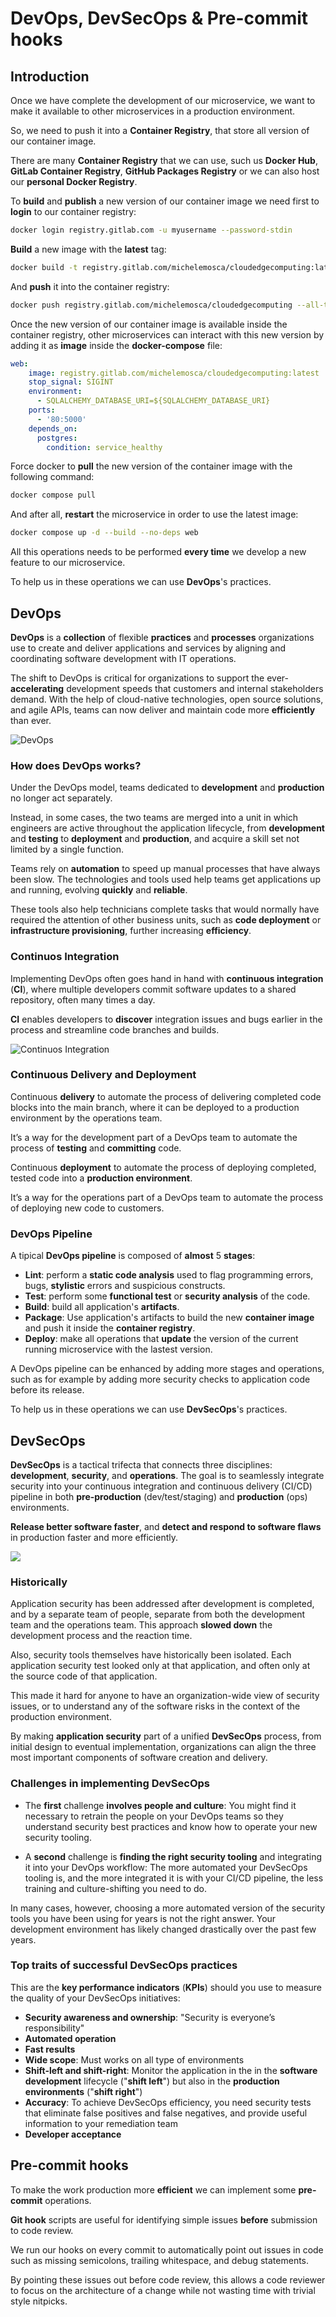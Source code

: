 # DevOps, DevSecOps & Pre-commit hooks

## Introduction

Once we have complete the development of our microservice, we want to make it available to other microservices in a production environment.

So, we need to push it into a **Container Registry**, that store all version of our container image.

There are many **Container Registry** that we can use, such us **Docker Hub**, **GitLab Container Registry**, **GitHub Packages Registry** or we can also host our **personal Docker Registry**.

To **build** and **publish** a new version of our container image we need first to **login** to our container registry:

```bash
docker login registry.gitlab.com -u myusername --password-stdin
```

**Build** a new image with the **latest** tag:

```bash
docker build -t registry.gitlab.com/michelemosca/cloudedgecomputing:latest .
```

And **push** it into the container registry:

```bash
docker push registry.gitlab.com/michelemosca/cloudedgecomputing --all-tags
```

Once the new version of our container image is available inside the container registry, other microservices can interact with this new version by adding it as **image** inside the **docker-compose** file:

```yml
web:
    image: registry.gitlab.com/michelemosca/cloudedgecomputing:latest
    stop_signal: SIGINT
    environment:
      - SQLALCHEMY_DATABASE_URI=${SQLALCHEMY_DATABASE_URI}
    ports:
      - '80:5000'
    depends_on:
      postgres:
        condition: service_healthy
```

Force docker to **pull** the new version of the container image with the following command:

```bash
docker compose pull
```

And after all, **restart** the microservice in order to use the latest image:

```bash
docker compose up -d --build --no-deps web
```

All this operations needs to be performed **every time** we develop a new feature to our microservice.

To help us in these operations we can use **DevOps**'s practices. 

## DevOps

**DevOps** is a **collection** of flexible **practices** and **processes** organizations use to create and deliver applications and services by aligning and coordinating software development with IT operations.

The shift to DevOps is critical for organizations to support the ever-**accelerating** development speeds that customers and internal stakeholders demand. With the help of cloud-native technologies, open source solutions, and agile APIs, teams can now deliver and maintain code more **efficiently** than ever.

![DevOps](images/devops-devops.avif)

### How does DevOps works?

Under the DevOps model, teams dedicated to **development** and **production** no longer act separately.

Instead, in some cases, the two teams are merged into a unit in which engineers are active throughout the application lifecycle, from **development** and **testing** to **deployment** and **production**, and acquire a skill set not limited by a single function.

Teams rely on **automation** to speed up manual processes that have always been slow.
The technologies and tools used help teams get applications up and running, evolving **quickly** and **reliable**.

These tools also help technicians complete tasks that would normally have required the attention of other business units, such as **code deployment** or **infrastructure provisioning**, further increasing **efficiency**.

### Continuos Integration

Implementing DevOps often goes hand in hand with **continuous integration** (**CI**), where multiple developers commit software updates to a shared repository, often many times a day.

**CI** enables developers to **discover** integration issues and bugs earlier in the process and streamline code branches and builds.

![Continuos Integration](images/devops-ci.avif)

### Continuous Delivery and Deployment

Continuous **delivery** to automate the process of delivering completed code blocks into the main branch, where it can be deployed to a production environment by the operations team.

It’s a way for the development part of a DevOps team to automate the process of **testing** and **committing** code.

Continuous **deployment** to automate the process of deploying completed, tested code into a **production environment**. 

It’s a way for the operations part of a DevOps team to automate the process of deploying new code to customers.

### DevOps Pipeline

A tipical **DevOps pipeline** is composed of **almost** 5 **stages**:

- **Lint**: perform a **static code analysis** used to flag programming errors, bugs, **stylistic** errors and suspicious constructs.
- **Test**: perform some **functional test** or **security analysis** of the code.
- **Build**: build all application's **artifacts**.
- **Package**: Use application's artifacts to build the new **container image** and push it inside the **container registry**.
- **Deploy**: make all operations that **update** the version of the current running microservice with the lastest version.

A DevOps pipeline can be enhanced by adding more stages and operations, such as for example by adding more security checks to application code before its release.

To help us in these operations we can use **DevSecOps**'s practices. 

## DevSecOps

**DevSecOps** is a tactical trifecta that connects three disciplines: **development**, **security**, and **operations**. The goal is to seamlessly integrate security into your continuous integration and continuous delivery (CI/CD) pipeline in both **pre-production** (dev/test/staging) and **production** (ops) environments.

**Release better software faster**, and **detect and respond to software flaws** in production faster and more efficiently.

![](images/devops-devsecops.avif)

### Historically

Application security has been addressed after development is completed, and by a separate team of people, separate from both the development team and the operations team.
This approach **slowed down** the development process and the reaction time.

Also, security tools themselves have historically been isolated. Each application security test looked only at that application, and often only at the source code of that application.

This made it hard for anyone to have an organization-wide view of security issues, or to understand any of the software risks in the context of the production environment.

By making **application security** part of a unified **DevSecOps** process, from initial design to eventual implementation, organizations can align the three most important components of software creation and delivery.

### Challenges in implementing DevSecOps

- The **first** challenge **involves people and culture**: You might find it necessary to retrain the people on your DevOps teams so they understand security best practices and know how to operate your new security tooling.

- A **second** challenge is **finding the right security tooling** and integrating it into your DevOps workflow: The more automated your DevSecOps tooling is, and the more integrated it is with your CI/CD pipeline, the less training and culture-shifting you need to do.

In many cases, however, choosing a more automated version of the security tools you have been using for years is not the right answer.
Your development environment has likely changed drastically over the past few years.

### Top traits of successful DevSecOps practices

This are the **key performance indicators** (**KPIs**) should you use to measure the quality of your DevSecOps initiatives:

- **Security awareness and ownership**: "Security is everyone’s responsibility"
- **Automated operation**
- **Fast results**
- **Wide scope**: Must works on all type of environments
- **Shift-left and shift-right**: Monitor the application in the in the **software development** lifecycle ("**shift left**") but also in the **production environments** ("**shift right**")
- **Accuracy**: To achieve DevSecOps efficiency, you need security tests that eliminate false positives and false negatives, and provide useful information to your remediation team
- **Developer acceptance**

## Pre-commit hooks

To make the work production more **efficient** we can implement some **pre-commit** operations.

**Git hook** scripts are useful for identifying simple issues **before** submission to code review.

We run our hooks on every commit to automatically point out issues in code such as missing semicolons, trailing whitespace, and debug statements.

By pointing these issues out before code review, this allows a code reviewer to focus on the architecture of a change while not wasting time with trivial style nitpicks.
